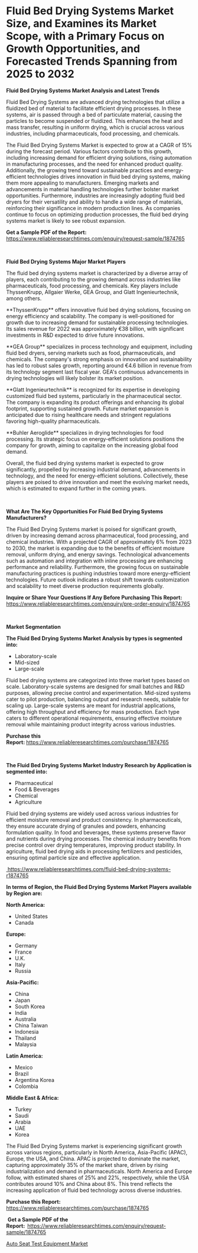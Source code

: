<p><h1>Fluid Bed Drying Systems Market Size, and Examines its Market Scope, with a Primary Focus on Growth Opportunities, and Forecasted Trends Spanning from 2025 to 2032</h1></p><p><strong>Fluid Bed Drying Systems Market Analysis and Latest Trends</strong></p>
<p><p>Fluid Bed Drying Systems are advanced drying technologies that utilize a fluidized bed of material to facilitate efficient drying processes. In these systems, air is passed through a bed of particulate material, causing the particles to become suspended or fluidized. This enhances the heat and mass transfer, resulting in uniform drying, which is crucial across various industries, including pharmaceuticals, food processing, and chemicals.</p><p>The Fluid Bed Drying Systems Market is expected to grow at a CAGR of 15% during the forecast period. Various factors contribute to this growth, including increasing demand for efficient drying solutions, rising automation in manufacturing processes, and the need for enhanced product quality. Additionally, the growing trend toward sustainable practices and energy-efficient technologies drives innovation in fluid bed drying systems, making them more appealing to manufacturers. Emerging markets and advancements in material handling technologies further bolster market opportunities. Furthermore, industries are increasingly adopting fluid bed dryers for their versatility and ability to handle a wide range of materials, reinforcing their significance in modern production lines. As companies continue to focus on optimizing production processes, the fluid bed drying systems market is likely to see robust expansion.</p></p>
<p><strong>Get a Sample PDF of the Report:&nbsp;</strong> <a href="https://www.reliableresearchtimes.com/enquiry/request-sample/1874765?utm_campaign=2294&utm_medium=2&utm_source=Github&utm_content=ia&utm_term=28022025&utm_id=fluid-bed-drying-systems">https://www.reliableresearchtimes.com/enquiry/request-sample/1874765</a></p>
<p>&nbsp;</p>
<p><strong>Fluid Bed Drying Systems Major Market Players</strong></p>
<p><p>The fluid bed drying systems market is characterized by a diverse array of players, each contributing to the growing demand across industries like pharmaceuticals, food processing, and chemicals. Key players include ThyssenKrupp, Allgaier Werke, GEA Group, and Glatt Ingenieurtechnik, among others. </p><p>**ThyssenKrupp** offers innovative fluid bed drying solutions, focusing on energy efficiency and scalability. The company is well-positioned for growth due to increasing demand for sustainable processing technologies. Its sales revenue for 2022 was approximately €38 billion, with significant investments in R&D expected to drive future innovations.</p><p>**GEA Group** specializes in process technology and equipment, including fluid bed dryers, serving markets such as food, pharmaceuticals, and chemicals. The company's strong emphasis on innovation and sustainability has led to robust sales growth, reporting around €4.6 billion in revenue from its technology segment last fiscal year. GEA's continuous advancements in drying technologies will likely bolster its market position.</p><p>**Glatt Ingenieurtechnik** is recognized for its expertise in developing customized fluid bed systems, particularly in the pharmaceutical sector. The company is expanding its product offerings and enhancing its global footprint, supporting sustained growth. Future market expansion is anticipated due to rising healthcare needs and stringent regulations favoring high-quality pharmaceuticals.</p><p>**Buhler Aeroglide** specializes in drying technologies for food processing. Its strategic focus on energy-efficient solutions positions the company for growth, aiming to capitalize on the increasing global food demand.</p><p>Overall, the fluid bed drying systems market is expected to grow significantly, propelled by increasing industrial demand, advancements in technology, and the need for energy-efficient solutions. Collectively, these players are poised to drive innovation and meet the evolving market needs, which is estimated to expand further in the coming years.</p></p>
<p>&nbsp;</p>
<p><strong>What Are The Key Opportunities For Fluid Bed Drying Systems Manufacturers?</strong></p>
<p><p>The Fluid Bed Drying Systems market is poised for significant growth, driven by increasing demand across pharmaceutical, food processing, and chemical industries. With a projected CAGR of approximately 6% from 2023 to 2030, the market is expanding due to the benefits of efficient moisture removal, uniform drying, and energy savings. Technological advancements such as automation and integration with inline processing are enhancing performance and reliability. Furthermore, the growing focus on sustainable manufacturing practices is pushing industries toward more energy-efficient technologies. Future outlook indicates a robust shift towards customization and scalability to meet diverse production requirements globally.</p></p>
<p><strong>Inquire or Share Your Questions If Any Before Purchasing This Report:</strong> <a href="https://www.reliableresearchtimes.com/enquiry/pre-order-enquiry/1874765?utm_campaign=2294&utm_medium=2&utm_source=Github&utm_content=ia&utm_term=28022025&utm_id=fluid-bed-drying-systems">https://www.reliableresearchtimes.com/enquiry/pre-order-enquiry/1874765</a></p>
<p>&nbsp;</p>
<p><strong>Market Segmentation</strong></p>
<p><strong>The Fluid Bed Drying Systems Market Analysis by types is segmented into:</strong></p>
<p><ul><li>Laboratory-scale</li><li>Mid-sized</li><li>Large-scale</li></ul></p>
<p><p>Fluid bed drying systems are categorized into three market types based on scale. Laboratory-scale systems are designed for small batches and R&D purposes, allowing precise control and experimentation. Mid-sized systems cater to pilot production, balancing output and research needs, suitable for scaling up. Large-scale systems are meant for industrial applications, offering high throughput and efficiency for mass production. Each type caters to different operational requirements, ensuring effective moisture removal while maintaining product integrity across various industries.</p></p>
<p><strong>Purchase this Report:&nbsp;</strong><a href="https://www.reliableresearchtimes.com/purchase/1874765?utm_campaign=2294&utm_medium=2&utm_source=Github&utm_content=ia&utm_term=28022025&utm_id=fluid-bed-drying-systems">https://www.reliableresearchtimes.com/purchase/1874765</a></p>
<p>&nbsp;</p>
<p><strong>The Fluid Bed Drying Systems Market Industry Research by Application is segmented into:</strong></p>
<p><ul><li>Pharmaceutical</li><li>Food & Beverages</li><li>Chemical</li><li>Agriculture</li></ul></p>
<p><p>Fluid bed drying systems are widely used across various industries for efficient moisture removal and product consistency. In pharmaceuticals, they ensure accurate drying of granules and powders, enhancing formulation quality. In food and beverages, these systems preserve flavor and nutrients during drying processes. The chemical industry benefits from precise control over drying temperatures, improving product stability. In agriculture, fluid bed drying aids in processing fertilizers and pesticides, ensuring optimal particle size and effective application.</p></p>
<p><a href="https://www.reliableresearchtimes.com/fluid-bed-drying-systems-r1874765?utm_campaign=2294&utm_medium=2&utm_source=Github&utm_content=ia&utm_term=28022025&utm_id=fluid-bed-drying-systems">&nbsp;https://www.reliableresearchtimes.com/fluid-bed-drying-systems-r1874765</a></p>
<p><strong>In terms of Region, the Fluid Bed Drying Systems Market Players available by Region are:</strong></p>
<p>
    <p> <strong> North America: </strong>
        <ul>
            <li>United States</li>
            <li>Canada</li>
        </ul>
        </p> 
    <p> <strong> Europe: </strong>
        <ul>
            <li>Germany</li>
            <li>France</li>
            <li>U.K.</li>
            <li>Italy</li>
            <li>Russia</li>
        </ul>
        </p> 
    <p> <strong> Asia-Pacific: </strong>
        <ul>
            <li>China</li>
            <li>Japan</li>
            <li>South Korea</li>
            <li>India</li>
            <li>Australia</li>
            <li>China Taiwan</li>
            <li>Indonesia</li>
            <li>Thailand</li>
            <li>Malaysia</li>
        </ul>
        </p> 
    <p> <strong> Latin America: </strong>
        <ul>
            <li>Mexico</li>
            <li>Brazil</li>
            <li>Argentina Korea</li>
            <li>Colombia</li>
        </ul>
        </p> 
    <p> <strong> Middle East & Africa: </strong>
        <ul>
            <li>Turkey</li>
            <li>Saudi</li>
            <li>Arabia</li>
            <li>UAE</li>
            <li>Korea</li>
        </ul>
    </p>
    </p>
<p><p>The Fluid Bed Drying Systems market is experiencing significant growth across various regions, particularly in North America, Asia-Pacific (APAC), Europe, the USA, and China. APAC is projected to dominate the market, capturing approximately 35% of the market share, driven by rising industrialization and demand in pharmaceuticals. North America and Europe follow, with estimated shares of 25% and 22%, respectively, while the USA contributes around 10% and China about 8%. This trend reflects the increasing application of fluid bed technology across diverse industries.</p></p>
<p><strong>Purchase this Report: </strong><a href="https://www.reliableresearchtimes.com/purchase/1874765?utm_campaign=2294&utm_medium=2&utm_source=Github&utm_content=ia&utm_term=28022025&utm_id=fluid-bed-drying-systems">https://www.reliableresearchtimes.com/purchase/1874765</a></p>
<p>&nbsp;<strong>Get a Sample PDF of the Report:&nbsp;&nbsp;</strong><a href="https://www.reliableresearchtimes.com/enquiry/request-sample/1874765?utm_campaign=2294&utm_medium=2&utm_source=Github&utm_content=ia&utm_term=28022025&utm_id=fluid-bed-drying-systems">https://www.reliableresearchtimes.com/enquiry/request-sample/1874765</a></p>
<p><strong></strong></p>
<p><p><a href="https://github.com/jenevycachat/Market-Research-Report-List-1/blob/main/auto-seat-test-equipment-market.md?utm_campaign=2294&utm_medium=2&utm_source=Github&utm_content=ia&utm_term=28022025&utm_id=fluid-bed-drying-systems">Auto Seat Test Equipment Market</a></p></p>